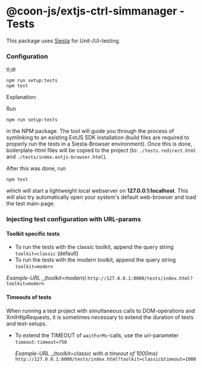 # @coon-js/extjs-ctrl-simmanager - Tests

This package uses [Siesta](http://bryntum.com) for Unit-/UI-testing.

### Configuration

tl;dr
```
npm run setup:tests
npm test
```

Explanation:

Run
```
npm run setup:tests
```
in the NPM package. The tool will guide you through the process of symlinking to an existing ExtJS SDK installation
(build files are required to properly run the tests in a Siesta-Browser environment). Once this is done, boilerplate-html
files will be copied to the project (to: `./tests.redirect.html` and `./tests/index.extjs-browser.html`).

After this was done, run
```
npm test
```
which will start a lightweight local webserver on **127.0.0.1**/**localhost**. This will also try
automatically open your system's default web-browser and load the test main-page.

### Injecting test configuration with URL-params

#### Toolkit specific tests
* To run the tests with the classic toolkit, append the query string `toolkit=classic` (default)
* To run the tests with the modern toolkit, append the query string `toolkit=modern`

*Example-URL _(toolkit=modern)*
`http://127.0.0.1:8000/tests/index.html?toolkit=modern`


#### Timeouts of tests
When running a test project with simultaneous calls to DOM-operations and XmlHttpRequests, it is sometimes
necessary to extend the duration of tests and test-setups.
* To extend the TIMEOUT of ```waitForMs```-calls, use the url-parameter ```timeout```: `timeout=750`

  *Example-URL _(toolkit=classic with a timeout of 1000ms)*
  `http://127.0.0.1:8000/tests/index.html?toolkit=classic&timeout=1000`
  